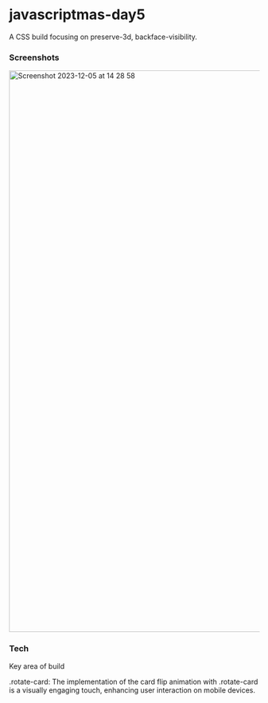 # javascriptmas-day5
A CSS build focusing on preserve-3d, backface-visibility.

<h3>Screenshots</h3>
<img width="1126" alt="Screenshot 2023-12-05 at 14 28 58" src="https://github.com/JAldo1980/javascriptmas-day5/assets/80925002/cc9e9cdb-7bf6-4985-9cec-88c5baa75d2a">

<h3>Tech</h3>
<p>Key area of build</p>
.rotate-card:
The implementation of the card flip animation with .rotate-card is a visually engaging touch, enhancing user interaction on mobile devices.
